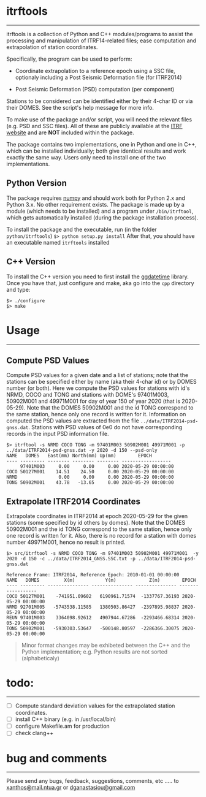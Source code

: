 # itrftools
-------------------------------------------------------------------------------
itrftools is a collection of Python and C++ modules/programs to assist the 
processing and manipulation of ITRF14-related files; ease computation and 
extrapolation of station coordinates.

Specifically, the program can be used to perform:

* Coordinate extrapolation to a reference epoch using a SSC file, optionaly
      including a Post Seismic Deformation file (for ITRF2014)

* Post Seismic Deformation (PSD) computation (per component)

Stations to be considered can be identified either by their 4-char ID or via
their DOMES. See the script's help message for more info.

To make use of the package and/or script, you will need the relevant files
(e.g. PSD and SSC files). All of these are publicly available at the 
[ITRF website](http://itrf.ensg.ign.fr/) and are **NOT** included within the 
package.

The package contains two implementations, one in Python and one in C++, which 
can be installed individually; both give identical results and work exactly 
the same way. Users only need to install one of the two implementations.

## Python Version

The package requires [numpy](http://www.numpy.org/) and should work both for
Python 2.x and Python 3.x. No other requirement exists. The package is made up 
by a module (which needs to be installed) and a program under `/bin/itrftool`, 
which gets automatically installed (during the package installation process).

To install the package and the executable, run (in the folder `python/itrftools`)
`$> python setup.py install`
After that, you should have an executable named `itrftools` installed

## C++ Version

To install the C++ version you need to first install the 
[ggdatetime](https://github.com/xanthospap/ggdatetime.git) library. Once you 
have that, just configure and make, aka go into the `cpp` directory and type:
```
$> ./configure
$> make
```


# Usage
-------------------------------------------------------------------------------

## Compute PSD Values
Compute PSD values for a given date and a list of stations; note that the stations 
can be specified either by name (aka their 4-char id) or by DOMES number (or both).
Here we compute the PSD values for stations with id's NRMD, COCO and TONG and stations with 
DOME's 97401M003, 50902M001 and 49971M001 for day of year 150 of year 2020 (that is
2020-05-29). Note that the DOMES 50902M001 and the id TONG correspond to the same station, 
hence only one record is written for it. Information on computed the PSD values are
extracted from the file `../data/ITRF2014-psd-gnss.dat`. Stations with PSD values of 0e0 
do not have corresponding records in the input PSD information file.
```
$> itrftool -s NRMD COCO TONG -m 97401M003 50902M001 49971M001 -p ../data/ITRF2014-psd-gnss.dat -y 2020 -d 150 --psd-only
NAME   DOMES   East(mm) North(mm) Up(mm)        EPOCH
---- --------- -------- -------- -------- ------------------
     97401M003     0.00     0.00     0.00 2020-05-29 00:00:00
COCO 50127M001    14.51    24.50     0.00 2020-05-29 00:00:00
NRMD               0.00     0.00     0.00 2020-05-29 00:00:00
TONG 50902M001    43.78   -13.65     0.00 2020-05-29 00:00:00
```
## Extrapolate ITRF2014 Coordinates
Extrapolate coordinates in ITRF2014 at epoch 2020-05-29 for the given stations (some 
specified by id others by domes). Note that the DOMES 50902M001 and the id TONG correspond to the same station,
hence only one record is written for it. Also, there is no record for a station with 
domes number 49971M001, hence no result is printed.
```
$> src/itrftool -s NRMD COCO TONG -m 97401M003 50902M001 49971M001  -y 2020 -d 150 -c ../data/ITRF2014_GNSS.SSC.txt -p ../data/ITRF2014-psd-gnss.dat

Reference Frame: ITRF2014, Reference Epoch: 2010-01-01 00:00:00
NAME   DOMES         X(m)           Y(m)            Z(m)        EPOCH
---- --------- --------------- --------------- --------------- ------------------
COCO 50127M001    -741951.09602   6190961.71574  -1337767.36193 2020-05-29 00:00:00
NRMD 92701M005   -5743538.11585   1380503.86427  -2397895.98837 2020-05-29 00:00:00
REUN 97401M003    3364098.92612   4907944.67286  -2293466.68314 2020-05-29 00:00:00
TONG 50902M001   -5930303.53647   -500148.80597  -2286366.30075 2020-05-29 00:00:00
```

> Minor format changes may be exhibeted between the C++ and the Python implementation; 
> e.g. Python results are not sorted (alphabeticaly)

# todo:
-------------------------------------------------------------------------------
 - [ ] Compute standard deviation values for the extrapolated station coordinates.
 - [ ] install C++ binary (e.g. in /usr/local/bin)
 - [ ] configure Makefile.am for production
 - [ ] check clang++

# bug and comments
-------------------------------------------------------------------------------
Please send any bugs, feedback, suggestions, comments, etc ..... to
xanthos@mail.ntua.gr or dganastasiou@gmail.com
